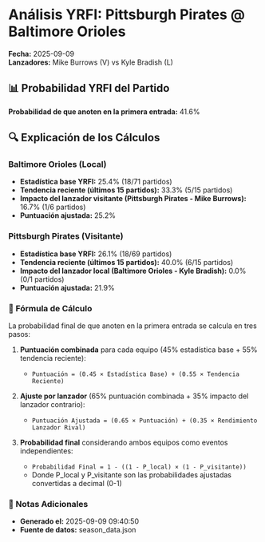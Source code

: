 # Análisis YRFI: Pittsburgh Pirates @ Baltimore Orioles

**Fecha:** 2025-09-09  
**Lanzadores:** Mike Burrows (V) vs Kyle Bradish (L)

## 📊 Probabilidad YRFI del Partido

**Probabilidad de que anoten en la primera entrada:** 41.6%

## 🔍 Explicación de los Cálculos

### Baltimore Orioles (Local)
- **Estadística base YRFI:** 25.4% (18/71 partidos)
- **Tendencia reciente (últimos 15 partidos):** 33.3% (5/15 partidos)
- **Impacto del lanzador visitante (Pittsburgh Pirates - Mike Burrows):** 16.7% (1/6 partidos)
- **Puntuación ajustada:** 25.2%

### Pittsburgh Pirates (Visitante)
- **Estadística base YRFI:** 26.1% (18/69 partidos)
- **Tendencia reciente (últimos 15 partidos):** 40.0% (6/15 partidos)
- **Impacto del lanzador local (Baltimore Orioles - Kyle Bradish):** 0.0% (0/1 partidos)
- **Puntuación ajustada:** 21.9%

### 📝 Fórmula de Cálculo

La probabilidad final de que anoten en la primera entrada se calcula en tres pasos:

1. **Puntuación combinada** para cada equipo (45% estadística base + 55% tendencia reciente):
   - `Puntuación = (0.45 × Estadística Base) + (0.55 × Tendencia Reciente)`

2. **Ajuste por lanzador** (65% puntuación combinada + 35% impacto del lanzador contrario):
   - `Puntuación Ajustada = (0.65 × Puntuación) + (0.35 × Rendimiento Lanzador Rival)`

3. **Probabilidad final** considerando ambos equipos como eventos independientes:
   - `Probabilidad Final = 1 - ((1 - P_local) × (1 - P_visitante))`
   - Donde P_local y P_visitante son las probabilidades ajustadas convertidas a decimal (0-1)

### 📌 Notas Adicionales

- **Generado el:** 2025-09-09 09:40:50
- **Fuente de datos:** season_data.json
